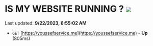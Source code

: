 # IS MY WEBSITE RUNNING ? [![](https://img.shields.io/static/v1?label=Sponsor&message=%E2%9D%A4&logo=GitHub&color=%23fe8e86)](https://github.com/sponsors/<username>)

Last updated: **9/22/2023, 6:55:02 AM**

- `GET` [https://youssefservice.me](https://youssefservice.me) - **Up** (805ms)
